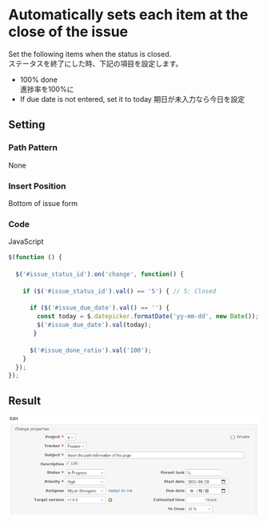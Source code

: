 # Automatically sets each item at the close of the issue

Set the following items when the status is closed.  
ステータスを終了にした時、下記の項目を設定します。

* 100% done  
進捗率を100%に
* If due date is not entered, set it to today
期日が未入力なら今日を設定

## Setting

### Path Pattern

None

### Insert Position

Bottom of issue form
<!-- 
Head of all pages
Bottom of issue form
Bottom of issue detail
Bottom of all pages
-->

### Code

JavaScript
<!--
JavaScript
CSS
HTML
-->

```javascript
$(function () {

  $('#issue_status_id').on('change', function() {

    if ($('#issue_status_id').val() == '5') { // 5: Closed
      
      if ($('#issue_due_date').val() == '') {
        const today = $.datepicker.formatDate('yy-mm-dd', new Date());
        $('#issue_due_date').val(today);
       }

      $('#issue_done_ratio').val('100');
    }
  });
});
```

## Result

![result](./result.gif)
